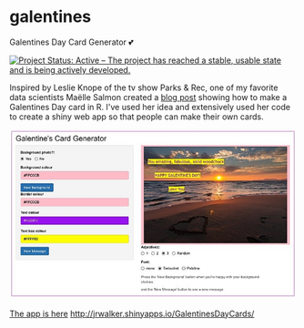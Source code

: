 # galentines
Galentines Day Card Generator :two_hearts:

[![Project Status: Active – The project has reached a stable, usable state and is being actively developed.](http://www.repostatus.org/badges/latest/active.svg)](http://www.repostatus.org/#active)

Inspired by Leslie Knope of the tv show Parks & Rec, one of my favorite data scientists Maëlle Salmon created a [blog post](http://www.masalmon.eu/2018/01/26/galentinesday/) showing how to make a Galentines Day card in R. I've used her idea and extensively used her code to create a shiny web app so that people can make their own cards.

![The Galentine's card app:](appview.jpg)

[The app is here](http://jrwalker.shinyapps.io/GalentinesDayCards/) http://jrwalker.shinyapps.io/GalentinesDayCards/ 
